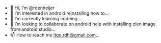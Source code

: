 - 👋 Hi, I’m @rdenheijer
- 👀 I’m interested in android reinstalling how to...
- 🌱 I’m currently learning codeing...
- 💞️ I’m looking to collaborate on android help with installing clen image from android studio...
- 📫 How to reach me itgo.rdh@gmail.com...

<!---
rdenheijer/rdenheijer is a ✨ special ✨ repository because its `README.md` (this file) appears on your GitHub profile.
You can click the Preview link to take a look at your changes.
--->
